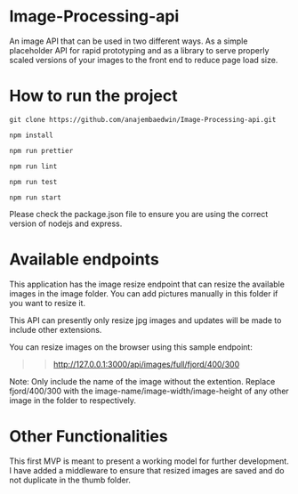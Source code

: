 # Image-Processing-api
An image API that can be used in two different ways. As a simple placeholder API for rapid prototyping and  as a library to serve properly scaled versions of your images to the front end to reduce page load size.

# How to run the project

```
git clone https://github.com/anajembaedwin/Image-Processing-api.git
```

```
npm install
```

```
npm run prettier
```

```
npm run lint
```

```
npm run test
```

```
npm run start
```

Please check the package.json file to ensure you are using the correct version of nodejs and express.

# Available endpoints
This application has the image resize endpoint that can resize the available images in the image folder. You can add pictures manually in this folder if you want to resize it.

This API can presently only resize jpg images and updates will be made to include other extensions.

You can resize images on the browser using this sample endpoint:

>> http://127.0.0.1:3000/api/images/full/fjord/400/300

Note: Only include the name of the image without the extention. Replace fjord/400/300 with the image-name/image-width/image-height of any other image in the folder to respectively.

# Other Functionalities
This first MVP is meant to present a working model for further development. I have added a middleware to ensure that resized images are saved and do not duplicate in the thumb folder. 


